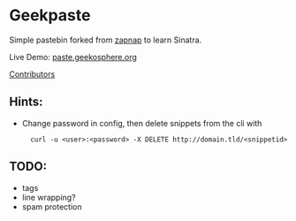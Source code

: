 Geekpaste
=========

Simple pastebin forked from [zapnap](https://github.com/zapnap/toopaste)
to learn Sinatra.

Live Demo: [paste.geekosphere.org](http://paste.geekosphere.org)

[Contributors](https://github.com/jessor/toopaste/contributors)


Hints:
------

* Change password in config, then delete snippets from the cli with

        curl -u <user>:<password> -X DELETE http://domain.tld/<snippetid>


TODO:
-----

* tags
* line wrapping?
* spam protection
